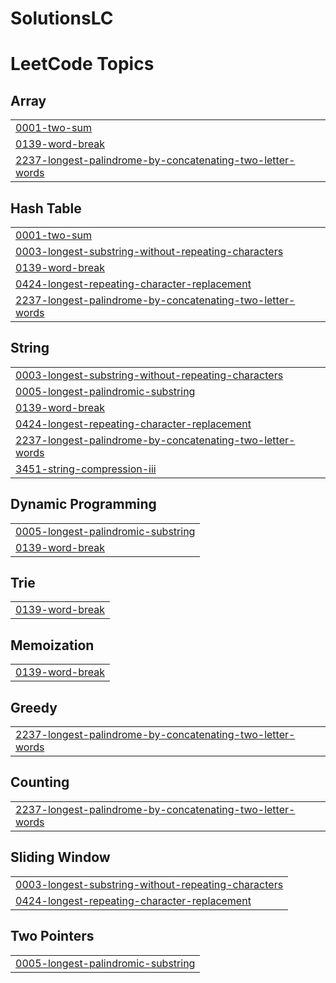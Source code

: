 # SolutionsLC
<!---LeetCode Topics Start-->
# LeetCode Topics
## Array
|  |
| ------- |
| [0001-two-sum](https://github.com/SivaKarthikPara/SolutionsLC/tree/master/0001-two-sum) |
| [0139-word-break](https://github.com/SivaKarthikPara/SolutionsLC/tree/master/0139-word-break) |
| [2237-longest-palindrome-by-concatenating-two-letter-words](https://github.com/SivaKarthikPara/SolutionsLC/tree/master/2237-longest-palindrome-by-concatenating-two-letter-words) |
## Hash Table
|  |
| ------- |
| [0001-two-sum](https://github.com/SivaKarthikPara/SolutionsLC/tree/master/0001-two-sum) |
| [0003-longest-substring-without-repeating-characters](https://github.com/SivaKarthikPara/SolutionsLC/tree/master/0003-longest-substring-without-repeating-characters) |
| [0139-word-break](https://github.com/SivaKarthikPara/SolutionsLC/tree/master/0139-word-break) |
| [0424-longest-repeating-character-replacement](https://github.com/SivaKarthikPara/SolutionsLC/tree/master/0424-longest-repeating-character-replacement) |
| [2237-longest-palindrome-by-concatenating-two-letter-words](https://github.com/SivaKarthikPara/SolutionsLC/tree/master/2237-longest-palindrome-by-concatenating-two-letter-words) |
## String
|  |
| ------- |
| [0003-longest-substring-without-repeating-characters](https://github.com/SivaKarthikPara/SolutionsLC/tree/master/0003-longest-substring-without-repeating-characters) |
| [0005-longest-palindromic-substring](https://github.com/SivaKarthikPara/SolutionsLC/tree/master/0005-longest-palindromic-substring) |
| [0139-word-break](https://github.com/SivaKarthikPara/SolutionsLC/tree/master/0139-word-break) |
| [0424-longest-repeating-character-replacement](https://github.com/SivaKarthikPara/SolutionsLC/tree/master/0424-longest-repeating-character-replacement) |
| [2237-longest-palindrome-by-concatenating-two-letter-words](https://github.com/SivaKarthikPara/SolutionsLC/tree/master/2237-longest-palindrome-by-concatenating-two-letter-words) |
| [3451-string-compression-iii](https://github.com/SivaKarthikPara/SolutionsLC/tree/master/3451-string-compression-iii) |
## Dynamic Programming
|  |
| ------- |
| [0005-longest-palindromic-substring](https://github.com/SivaKarthikPara/SolutionsLC/tree/master/0005-longest-palindromic-substring) |
| [0139-word-break](https://github.com/SivaKarthikPara/SolutionsLC/tree/master/0139-word-break) |
## Trie
|  |
| ------- |
| [0139-word-break](https://github.com/SivaKarthikPara/SolutionsLC/tree/master/0139-word-break) |
## Memoization
|  |
| ------- |
| [0139-word-break](https://github.com/SivaKarthikPara/SolutionsLC/tree/master/0139-word-break) |
## Greedy
|  |
| ------- |
| [2237-longest-palindrome-by-concatenating-two-letter-words](https://github.com/SivaKarthikPara/SolutionsLC/tree/master/2237-longest-palindrome-by-concatenating-two-letter-words) |
## Counting
|  |
| ------- |
| [2237-longest-palindrome-by-concatenating-two-letter-words](https://github.com/SivaKarthikPara/SolutionsLC/tree/master/2237-longest-palindrome-by-concatenating-two-letter-words) |
## Sliding Window
|  |
| ------- |
| [0003-longest-substring-without-repeating-characters](https://github.com/SivaKarthikPara/SolutionsLC/tree/master/0003-longest-substring-without-repeating-characters) |
| [0424-longest-repeating-character-replacement](https://github.com/SivaKarthikPara/SolutionsLC/tree/master/0424-longest-repeating-character-replacement) |
## Two Pointers
|  |
| ------- |
| [0005-longest-palindromic-substring](https://github.com/SivaKarthikPara/SolutionsLC/tree/master/0005-longest-palindromic-substring) |
<!---LeetCode Topics End-->